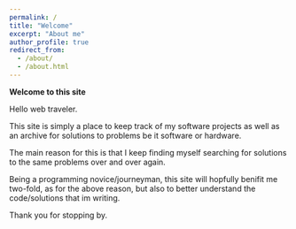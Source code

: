```yaml
---
permalink: /
title: "Welcome"
excerpt: "About me"
author_profile: true
redirect_from: 
  - /about/
  - /about.html
---
```


**Welcome to this site**

Hello web traveler.

This site is simply a place to keep track of my software projects as well as an archive for solutions to problems be it software or hardware.

The main reason for this is that I keep finding myself searching for solutions to the same problems over and over again.

Being a programming novice/journeyman, this site will hopfully benifit me two-fold, as for the above reason, but also to better understand the code/solutions that im writing.

Thank you for stopping by.
